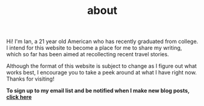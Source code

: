﻿---
layout: about
title: about
permalink: /
subtitle: 

profile:
  align: left
  image: cow.jpg
  image_circular: false # crops the image to make it circular
  more_info: >
    <p>email: iab273 at nyu dot edu</p>

news: false # includes a list of news items
selected_papers: false # includes a list of papers marked as "selected={true}"
social: false # includes social icons at the bottom of the page
---

Hi! I'm Ian, a 21 year old American who has recently graduated from college. I intend for this website to become a place for me to share my writing, which so far has been aimed at recollecting recent travel stories.

Although the format of this website is subject to change as I figure out what works best, I encourage you to take a peek around at what I have right now. Thanks for visiting!

**To sign up to my email list and be notified when I make new blog posts, [click here](https://ianbeard.ck.page/c7f727312c)**

